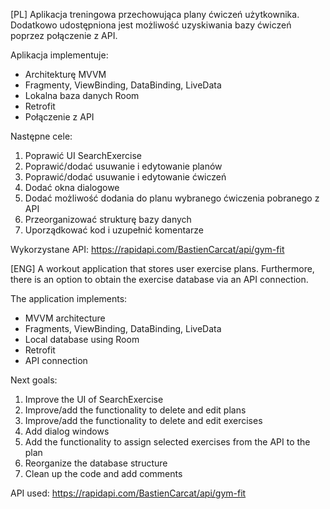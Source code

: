 [PL]
Aplikacja treningowa przechowująca plany ćwiczeń użytkownika. Dodatkowo udostępniona jest możliwość uzyskiwania bazy ćwiczeń poprzez połączenie z API.

Aplikacja implementuje:
- Architekturę MVVM
- Fragmenty, ViewBinding, DataBinding, LiveData
- Lokalna baza danych Room
- Retrofit
- Połączenie z API

Następne cele:
1. Poprawić UI SearchExercise
2. Poprawić/dodać usuwanie i edytowanie planów
3. Poprawić/dodać usuwanie i edytowanie ćwiczeń
4. Dodać okna dialogowe
5. Dodać możliwość dodania do planu wybranego ćwiczenia pobranego z API
6. Przeorganizować strukturę bazy danych
7. Uporządkować kod i uzupełnić komentarze

Wykorzystane API:
https://rapidapi.com/BastienCarcat/api/gym-fit

[ENG]
A workout application that stores user exercise plans. Furthermore, there is an option to obtain the exercise database via an API connection.

The application implements:
- MVVM architecture
- Fragments, ViewBinding, DataBinding, LiveData
- Local database using Room
- Retrofit
- API connection

Next goals:
1. Improve the UI of SearchExercise
2. Improve/add the functionality to delete and edit plans
3. Improve/add the functionality to delete and edit exercises
4. Add dialog windows
5. Add the functionality to assign selected exercises from the API to the plan
6. Reorganize the database structure
7. Clean up the code and add comments

API used:
https://rapidapi.com/BastienCarcat/api/gym-fit
